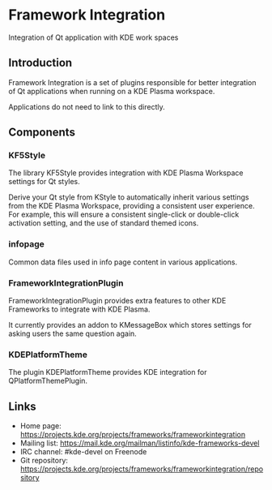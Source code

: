 # Framework Integration

Integration of Qt application with KDE work spaces

## Introduction

Framework Integration is a set of plugins responsible for better integration of
Qt applications when running on a KDE Plasma workspace.

Applications do not need to link to this directly.

## Components

### KF5Style

The library KF5Style provides integration with KDE Plasma Workspace
settings for Qt styles.

Derive your Qt style from KStyle to automatically inherit various
settings from the KDE Plasma Workspace, providing a consistent user
experience. For example, this will ensure a consistent single-click
or double-click activation setting, and the use of standard themed
icons.

### infopage

Common data files used in info page content in various applications.

### FrameworkIntegrationPlugin

FrameworkIntegrationPlugin provides extra features to other KDE
Frameworks to integrate with KDE Plasma.

It currently provides an addon to KMessageBox which stores settings
for asking users the same question again.

### KDEPlatformTheme

The plugin KDEPlatformTheme provides KDE integration for
QPlatformThemePlugin.

## Links

- Home page: <https://projects.kde.org/projects/frameworks/frameworkintegration>
- Mailing list: <https://mail.kde.org/mailman/listinfo/kde-frameworks-devel>
- IRC channel: #kde-devel on Freenode
- Git repository: <https://projects.kde.org/projects/frameworks/frameworkintegration/repository>
